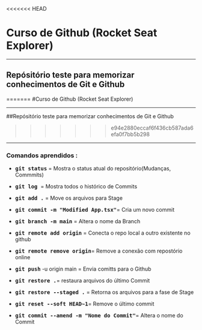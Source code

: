 <<<<<<< HEAD
# Curso de Github (Rocket Seat Explorer)
___
## Repósitório teste para memorizar conhecimentos de Git e Github
=======
#Curso de Github (Rocket Seat Explorer)
___
##Repósitório teste para memorizar conhecimentos de Git e Github
>>>>>>> e94e2880eccaf6f436cb587ada6efa0f7bb5b298
---
### Comandos aprendidos :

<strong></strong>

* <strong> <kbd>git status</strong> = Mostra o status atual do repositório(Mudanças, Commmits)
* <strong><kbd>git log </strong> = Mostra todos o histórico de Commits
* <strong><kbd>git add .</strong> = Move os arquivos para Stage

*  <strong><kbd>git commit -m "Modified App.tsx"</strong>= Cria um novo commit 

* <strong><kbd>git branch -m main</strong> = Altera o nome da Branch

* <strong><kbd>git remote add origin</strong> = Conecta o repo local a outro existente no github

* <strong><kbd>git remote remove origin</strong>= Remove a conexão com repostório online 

* <strong><kbd>git push</strong> -u origin main = Envia comitts para o Github

* <strong><kbd>git restore .</strong>= restaura arquivos do último Commit

* <strong><kbd>git restore --staged .</strong> = Retorna os arquivos para a fase de Stage

* <strong><kbd>git reset --soft HEAD~1</strong>= Remove o último commit

* <strong><kbd>git commit --amend -m  "Nome do Commit"</strong>= Altera o nome do Commit   
